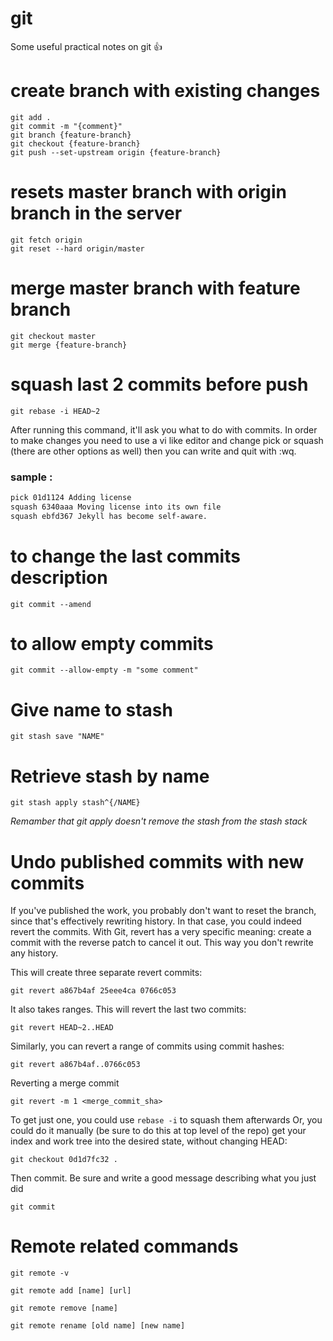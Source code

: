 # git
Some useful practical notes on git :+1:

# create branch with existing changes
```
git add .
git commit -m "{comment}"
git branch {feature-branch}
git checkout {feature-branch}
git push --set-upstream origin {feature-branch}
```

# resets master branch with origin branch in the server
```
git fetch origin
git reset --hard origin/master
```

# merge master branch with feature branch
```
git checkout master
git merge {feature-branch}
```

# squash last 2 commits before push
```
git rebase -i HEAD~2
```
After running this command, it'll ask you what to do with commits. In order to make changes you need to use a vi like editor and change pick or squash (there are other options as well) then you can write and quit with :wq.  

### sample : 
``` bash
pick 01d1124 Adding license
squash 6340aaa Moving license into its own file
squash ebfd367 Jekyll has become self-aware.
```

# to change the last commits description
```
git commit --amend
```

# to allow empty commits
```
git commit --allow-empty -m "some comment"
```

# Give name to stash
```
git stash save "NAME"
```

# Retrieve stash by name
```
git stash apply stash^{/NAME}
```
_Remamber that git apply doesn't remove the stash from the stash stack_


# Undo published commits with new commits

If you've published the work, you probably don't want to reset the branch, since that's effectively rewriting history. In that case, you could indeed revert the commits. With Git, revert has a very specific meaning: create a commit with the reverse patch to cancel it out. This way you don't rewrite any history.

This will create three separate revert commits:
```
git revert a867b4af 25eee4ca 0766c053
```

It also takes ranges. This will revert the last two commits:
```
git revert HEAD~2..HEAD
```

Similarly, you can revert a range of commits using commit hashes:
```
git revert a867b4af..0766c053 
```

Reverting a merge commit
```
git revert -m 1 <merge_commit_sha>
```

To get just one, you could use `rebase -i` to squash them afterwards
Or, you could do it manually (be sure to do this at top level of the repo)
get your index and work tree into the desired state, without changing HEAD:
```
git checkout 0d1d7fc32 .
```

Then commit. Be sure and write a good message describing what you just did
```
git commit
```

# Remote related commands
```
git remote -v
```

```
git remote add [name] [url]
```

```
git remote remove [name]
```

```
git remote rename [old name] [new name]
```
